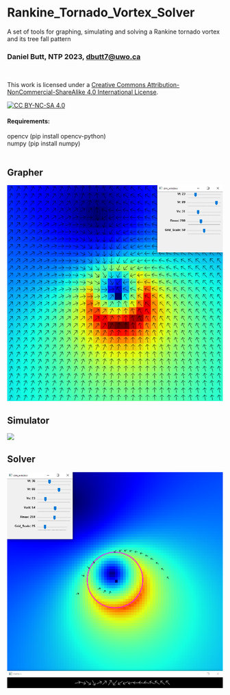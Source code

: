# Rankine_Tornado_Vortex_Solver
 A set of tools for graphing, simulating and solving a Rankine tornado vortex and its tree fall pattern
<br/>

### Daniel Butt, NTP 2023, dbutt7@uwo.ca
<br/>

This work is licensed under a
[Creative Commons Attribution-NonCommercial-ShareAlike 4.0 International License][cc-by-nc-sa].

[![CC BY-NC-SA 4.0][cc-by-nc-sa-image]][cc-by-nc-sa]

[cc-by-nc-sa]: http://creativecommons.org/licenses/by-nc-sa/4.0/
[cc-by-nc-sa-image]: https://licensebuttons.net/l/by-nc-sa/4.0/88x31.png
[cc-by-nc-sa-shield]: https://img.shields.io/badge/License-CC%20BY--NC--SA%204.0-lightgrey.svg

#### Requirements:
opencv (pip install opencv-python) <br/>
numpy (pip install numpy)
<br/>
<br/>
## Grapher
![](grapher.png)

## Simulator
![](Sim_gif.gif)

## Solver
![](Solver.png)
